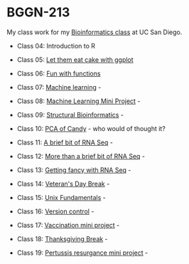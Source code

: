 # BGGN-213

My class work for my [Bioinformatics class](https://bioboot.github.io/bggn213_F22/) at UC San Diego.

- Class 04: Introduction to R

- Class 05: [Let them eat cake with ggplot](https://github.com/gjjordanucsd/bggn213/blob/main/Class%205/Class05.pdf)

- Class 06: [Fun with functions](https://github.com/gjjordanucsd/bggn213/blob/main/Class06/Class06.pdf)

- Class 07: [Machine learning](https://github.com/gjjordanucsd/bggn213/blob/main/Class07/Class07.pdf) - 

- Class 08: [Machine Learning Mini Project](https://github.com/gjjordanucsd/bggn213/blob/main/Class08/class08_GregoryJordan.pdf) - 

- Class 09: [Structural Bioinformatics](https://github.com/gjjordanucsd/bggn213/blob/main/Class09/Class09_GregoryJordan.pdf) - 

- Class 10: [PCA of Candy](https://github.com/gjjordanucsd/bggn213/blob/main/Class10/Class10.pdf) - who would of thought it?

- Class 11: [A brief bit of RNA Seq](https://github.com/gjjordanucsd/bggn213/blob/main/Class11/Class11.pdf) - 

- Class 12: [More than a brief bit of RNA Seq](https://github.com/gjjordanucsd/bggn213/blob/main/Class12/Class12.pdf) - 

- Class 13: [Getting fancy with RNA Seq](https://github.com/gjjordanucsd/bggn213/blob/main/Class13/Class13.pdf) - 

- Class 14: [Veteran's Day Break]() - 

- Class 15: [Unix Fundamentals]() - 

- Class 16: [Version control]() - 

- Class 17: [Vaccination mini project]() - 

- Class 18: [Thanksgiving Break]() - 

- Class 19: [Pertussis resurgance mini project]() -
